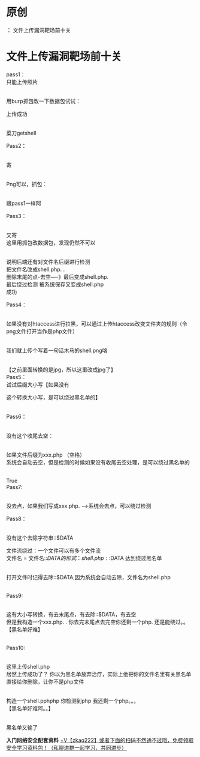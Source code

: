 # 原创
：  文件上传漏洞靶场前十关

# 文件上传漏洞靶场前十关

pass1：<br/> 只能上传照片

<br/> 用burp抓包改一下数据包试试：

上传成功

<br/> 菜刀getshell

Pass2：

<br/> 寄

<br/> Png可以，抓包：

<br/> 跟pass1一样阿

Pass3：

<br/> 又寄<br/> 这里用抓包改数据包，发现仍然不可以

<br/> 说明后端还有对文件名后缀进行检测<br/> 把文件名改成shell.php. .<br/> 删除末尾的点-去空—-》最后变成shell.php.<br/> 最后绕过检测 被系统保存又变成shell.php<br/> 成功

Pass4：

<br/> 如果没有对htaccess进行拉黑，可以通过上传htaccess改变文件夹的规则（令png文件打开当作是php文件）

<br/> 我们就上传个写着一句话木马的shell.png咯

<br/> 【之前里面转换的是jpg，所以这里改成jpg了】<br/> Pass5：<br/> 试试后缀大小写【如果没有

这个转换大小写，是可以绕过黑名单的】

<br/> Pass6：

<br/> 没有这个收尾去空：

<br/> 如果文件后缀为xxx.php （空格）<br/> 系统会自动去空，但是检测的时候如果没有收尾去空处理，是可以绕过黑名单的

<br/> True<br/> Pass7:

<br/> 没去点，如果我们写成xxx.php. —-&gt;系统会去点，可以绕过检测

Pass8：

<br/> 没有这个去除字符串::$DATA

文件流绕过：一个文件可以有多个文件流<br/> 文件名 = 文件名::$DATA的形式： shell.php::$DATA 达到绕过黑名单

<br/> 打开文件时记得去除::$DATA,因为系统会自动去除，文件名为shell.php

<br/> Pass9:

<br/> 这有大小写转换，有去末尾点，有去除::$DATA，有去空<br/> 但是我构造一个xxx.php. . 你去完末尾点去完空你还剩一个php. 还是能绕过。。<br/> 【黑名单好难】

<br/> Pass10:

<br/> 这里上传shell.php<br/> 居然上传成功了？ 你以为黑名单放弃治疗，实际上他把你的文件名里有关黑名单直接给你删除，让你不是php文件

<br/> 构造一个shell.pphphp 你检测到php 我还剩一个php。。。<br/> 【黑名单好难阿。。】

<br/> 黑名单又输了

**入门网络安全配套资料** [+V【zkaq222】或者下面的扫码不然通不过哦，免费领取安全学习资料包！（私聊进群一起学习，共同进步）](https://docs.qq.com/doc/DYlBlQ2xhaFBmamtq)
